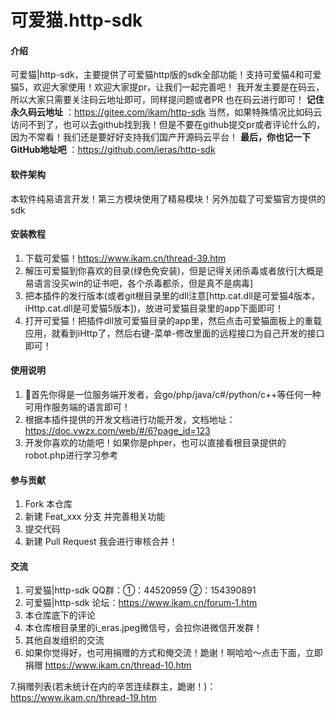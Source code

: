 # 可爱猫.http-sdk

#### 介绍
可爱猫|http-sdk，主要提供了可爱猫http版的sdk全部功能！支持可爱猫4和可爱猫5，欢迎大家使用！欢迎大家提pr，让我们一起完善吧！
我开发主要是在码云，所以大家只需要关注码云地址即可，同样提问题或者PR 也在码云进行即可！
 **记住永久码云地址** ：https://gitee.com/ikam/http-sdk
当然，如果特殊情况比如码云访问不到了，也可以去github找到我！但是不要在github提交pr或者评论什么的，因为不常看！我们还是要好好支持我们国产开源码云平台！
 **最后，你也记一下GitHub地址吧** ：https://github.com/ieras/http-sdk

#### 软件架构
本软件纯易语言开发！第三方模块使用了精易模块！另外加载了可爱猫官方提供的sdk


#### 安装教程

1.  下载可爱猫！https://www.ikam.cn/thread-39.htm
2.  解压可爱猫到你喜欢的目录(绿色免安装)，但是记得关闭杀毒或者放行[大概是易语言没买win的证书吧，各个杀毒都杀，但是真不是病毒]
3.  把本插件的发行版本(或者git根目录里的dll注意[http.cat.dll是可爱猫4版本，iHttp.cat.dll是可爱猫5版本])，放进可爱猫目录里的app下面即可！
4.  打开可爱猫！把插件dll放可爱猫目录的app里，然后点击可爱猫面板上的重载应用，就看到iHttp了，然后右键-菜单-修改里面的远程接口为自己开发的接口即可！

#### 使用说明

1.  首先你得是一位服务端开发者，会go/php/java/c#/python/c++等任何一种可用作服务端的语言即可！
2.  根据本插件提供的开发文档进行功能开发，文档地址：https://doc.vwzx.com/web/#/6?page_id=123
3.  开发你喜欢的功能吧！如果你是phper，也可以直接看根目录提供的robot.php进行学习参考

#### 参与贡献

1.  Fork 本仓库
2.  新建 Feat_xxx 分支 并完善相关功能
3.  提交代码
4.  新建 Pull Request 我会进行审核合并！


#### 交流

1.  可爱猫|http-sdk QQ群：①：44520959 ②：154390891
2.  可爱猫|http-sdk 论坛：https://www.ikam.cn/forum-1.htm
3.  本仓库底下的评论
4.  本仓库根目录里的i_eras.jpeg微信号，会拉你进微信开发群！
5.  其他自发组织的交流
6.  如果你觉得好，也可用捐赠的方式和俺交流！跪谢！啊哈哈～点击下面，立即捐赠 https://www.ikam.cn/thread-10.htm

7.捐赠列表(若未统计在内的辛苦连续群主，跪谢！)：https://www.ikam.cn/thread-19.htm
